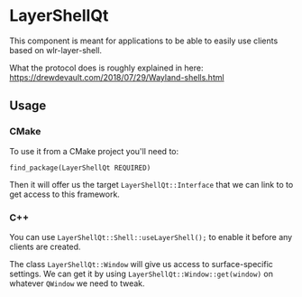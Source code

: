 # LayerShellQt

This component is meant for applications to be able to easily use clients based on wlr-layer-shell.

What the protocol does is roughly explained in here: https://drewdevault.com/2018/07/29/Wayland-shells.html

## Usage

### CMake

To use it from a CMake project you'll need to:
```
find_package(LayerShellQt REQUIRED)
```

Then it will offer us the target `LayerShellQt::Interface` that we can link to to get access to this framework.

### C++

You can use `LayerShellQt::Shell::useLayerShell();` to enable it before any clients are created.

The class `LayerShellQt::Window` will give us access to surface-specific settings. We can get it by using `LayerShellQt::Window::get(window)` on whatever `QWindow` we need to tweak.
